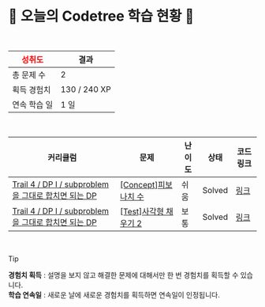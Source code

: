 # 🌲 오늘의 Codetree 학습 현황 🌲

<br />

| <span style="color:red;display:block;text-align:center;"> **성취도**</span> | 결과 |
|---|---|
| 총 문제 수 | 2 |
| 획득 경험치 | 130 / 240 XP |
| 연속 학습 일 | 1 일 |

<br />

|커리큘럼|문제|난이도|상태|코드 링크|
|---|---|---|---|---|
|[Trail 4 / DP I / subproblem을 그대로 합치면 되는 DP](https://www.codetree.ai/trail-info/intermediate-low/)|[[Concept]피보나치 수](https://www.codetree.ai/trails/complete/curated-cards/intro-fibonacci-number/)|쉬움|Solved|[링크](https://github.com/deanindaeyong/codetree-TILs/blob/main/250816/%ED%94%BC%EB%B3%B4%EB%82%98%EC%B9%98%20%EC%88%98/fibonacci-number.cpp)|
|[Trail 4 / DP I / subproblem을 그대로 합치면 되는 DP](https://www.codetree.ai/trail-info/intermediate-low/)|[[Test]사각형 채우기 2](https://www.codetree.ai/trails/complete/curated-cards/test-rectangle-fill-2/)|보통|Solved|[링크](https://github.com/deanindaeyong/codetree-TILs/blob/main/250816/%EC%82%AC%EA%B0%81%ED%98%95%20%EC%B1%84%EC%9A%B0%EA%B8%B0%202/rectangle-fill-2.cpp)|


<br />

> [!TIP]
> **경험치 획득** : 설명을 보지 않고 해결한 문제에 대해서만 한 번 경험치를 획득할 수 있습니다.  
> **학습 연속일** : 새로운 날에 새로운 경험치를 획득하면 연속일이 인정됩니다.

